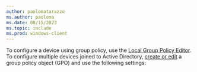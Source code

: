 ```yaml
---
author: paolomatarazzo
ms.author: paoloma
ms.date: 08/15/2023
ms.topic: include
ms.prod: windows-client
---
```


To configure a device using group policy, use the [Local Group Policy Editor](/previous-versions/windows/it-pro/windows-server-2008-r2-and-2008/cc731745(v=ws.10)). To configure multiple devices joined to Active Directory, [create or edit](/previous-versions/windows/it-pro/windows-server-2008-r2-and-2008/cc754740(v=ws.11)) a group policy object (GPO) and use the following settings:
